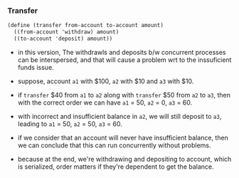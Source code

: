 ### Transfer

```scheme
(define (transfer from-account to-account amount)
  ((from-account 'withdraw) amount)
  ((to-account 'deposit) amount))
```

- in this version, The withdrawls and deposits b/w concurrent processes can be interspersed, and that will cause a problem wrt to the inssuficient funds issue.

- suppose, account `a1` with $100, `a2` with $10 and `a3` with $10.

- if `transfer` $40 from `a1` to `a2` along with `transfer` $50 from `a2` to `a3`, then with the correct order we can have `a1` = 50, `a2` = 0, `a3` = 60.

- with incorrect and insufficient balance in `a2`, we will still deposit to `a3`, leading to `a1` = 50, `a2` = 50, `a3` = 60.

- if we consider that an account will never have insufficient balance, then we can conclude that this can run concurrently without problems.

- because at the end, we're withdrawing and depositing to account, which is serialized, order matters if they're dependent to get the balance.
